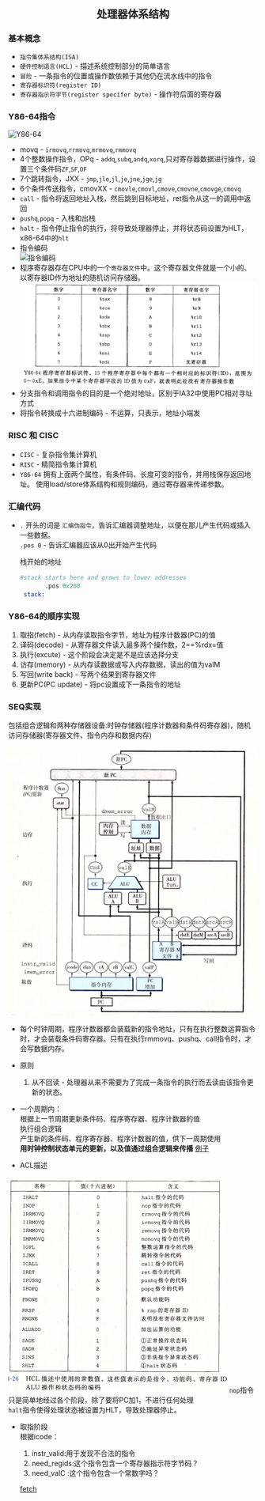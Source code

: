 ## <center>处理器体系结构</center>

### 基本概念
* `指令集体系结构(ISA)`
* `硬件控制语言(HCL)` - 描述系统控制部分的简单语言
* `冒险` - 一条指令的位置或操作数依赖于其他仍在流水线中的指令
* `寄存器标识符(register ID)`
* `寄存器指示符字节(register specifer byte)` - 操作符后面的寄存器
### Y86-64指令
![Y86-64](/image/y86-64.png)
* movq - `irmovq`,`rrmovq`,`mrmovq`,`rmmovq`
* 4个整数操作指令，OPq - `addq`,`subq`,`andq`,`xorq`,只对寄存器数据进行操作，设置三个条件码`ZF`,`SF`,`OF`
* 7个跳转指令，JXX - `jmp`,`jle`,`jl`,`je`,`jne`,`jge`,`jg`
* 6个条件传送指令，cmovXX - `cmovle`,`cmovl`,`cmove`,`cmovne`,`cmovge`,`cmovq`
* `call` - 指令将返回地址入栈，然后跳到目标地址，ret指令从这一的调用中返回
* `pushq`,`popq` - 入栈和出栈
* `halt` - 指令停止指令的执行，将导致处理器停止，并将状态码设置为HLT，x86-64中的`hlt`
* 指令编码  
  ![指令编码](/image/y86code.png)
* 程序寄存器存在CPU中的一个`寄存器文件`中。这个寄存器文件就是一个小的、以寄存器ID作为地址的随机访问存储器。
![regid](./image/regid.png)
* 分支指令和调用指令的目的是一个绝对地址，区别于IA32中使用PC相对寻址方式
* 将指令转换成十六进制编码 - 不运算，只表示，地址小端发

### RISC 和 CISC
* `CISC` - 复杂指令集计算机
* `RISC` - 精简指令集计算机
* `Y86-64` 拥有上面两个属性，有条件码、长度可变的指令，并用栈保存返回地址。
  使用load/store体系结构和规则编码，通过寄存器来传递参数。

### 汇编代码
* `.` 开头的词是 `汇编伪指令`，告诉汇编器调整地址，以便在那儿产生代码或插入一些数据。  
  `.pos 0` - 告诉汇编器应该从0出开始产生代码  
  
   栈开始的地址
  ```s
  #stack starts here and grows to lower addresses
         .pos 0x200
   stack:
  ```

### Y86-64的顺序实现
1. 取指(fetch) - 从内存读取指令字节，地址为程序计数器(PC)的值
2. 译码(decode) - 从寄存器文件读入最多两个操作数，2==%rdx=值
3. 执行(excute) - 这个阶段会决定是不是应该选择分支
4. 访存(memory) - 从内存读数据或写入内存数据，读出的值为valM
5. 写回(write back) - 写两个结果到寄存器文件
6. 更新PC(PC update) - 将pc设置成下一条指令的地址

### SEQ实现
包括组合逻辑和两种存储器设备:时钟存储器(程序计数器和条件码寄存器)，随机访问存储器(寄存器文件、指令内存和数据内存)


![SEQ硬件结构](./image/seq.png)

* 每个时钟周期，程序计数器都会装载新的指令地址，只有在执行整数运算指令时，才会装载条件码寄存器。只有在执行rmmovq、pushq、call指令时，才会写数据内存。

* 原则  
  1. 从不回读 - 处理器从来不需要为了完成一条指令的执行而去读由该指令更新的状态。

* 一个周期内：  
  根据上一节周期更新条件码、程序寄存器、程序计数器的值  
  执行组合逻辑  
  产生新的条件码、程序寄存器、程序计数器的值，供下一周期使用  
  **用时钟控制状态单元的更新，以及值通过组合逻辑来传播**
  [例子](./image/seqexp.png)

* ACL描述 


![ACL](./image/hcl.png)
`nop`指令只是简单地经过各个阶段，除了要将PC加1，不进行任何处理  
`halt`指令使得处理状态被设置为HLT，导致处理器停止。

* 取指阶段  
  根据icode：  
  1. instr_valid:用于发现不合法的指令
  2. need_regids:这个指令包含一个寄存器指示符字节码？
  3. need_valC :这个指令包含一个常数字吗？  

  [fetch](./image/fetch.png)